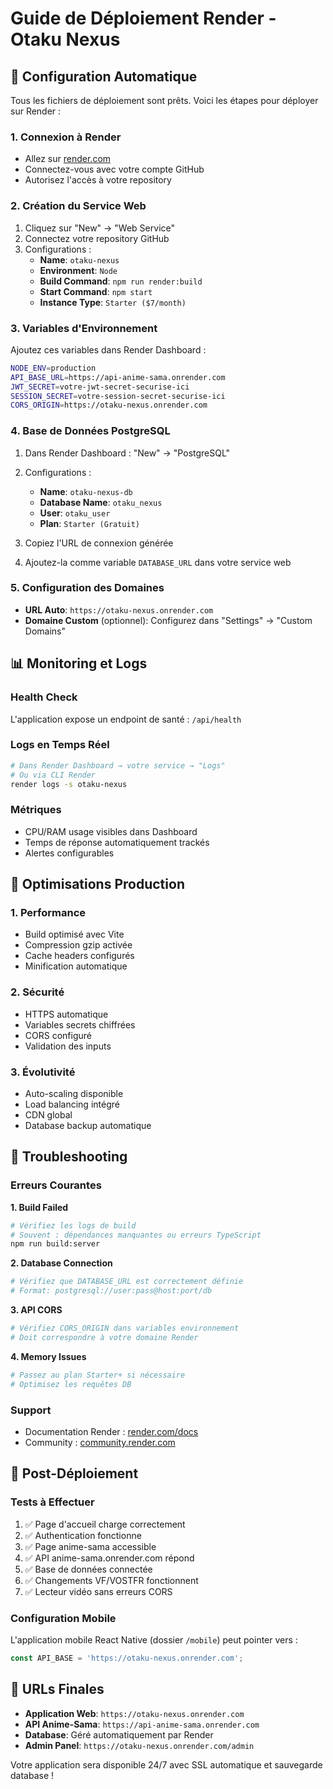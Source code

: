 # Guide de Déploiement Render - Otaku Nexus

## 🚀 Configuration Automatique

Tous les fichiers de déploiement sont prêts. Voici les étapes pour déployer sur Render :

### 1. Connexion à Render
- Allez sur [render.com](https://render.com)
- Connectez-vous avec votre compte GitHub
- Autorisez l'accès à votre repository

### 2. Création du Service Web
1. Cliquez sur "New" → "Web Service"
2. Connectez votre repository GitHub
3. Configurations :
   - **Name**: `otaku-nexus`
   - **Environment**: `Node`
   - **Build Command**: `npm run render:build`
   - **Start Command**: `npm start`
   - **Instance Type**: `Starter ($7/month)`

### 3. Variables d'Environnement
Ajoutez ces variables dans Render Dashboard :

```bash
NODE_ENV=production
API_BASE_URL=https://api-anime-sama.onrender.com
JWT_SECRET=votre-jwt-secret-securise-ici
SESSION_SECRET=votre-session-secret-securise-ici
CORS_ORIGIN=https://otaku-nexus.onrender.com
```

### 4. Base de Données PostgreSQL
1. Dans Render Dashboard : "New" → "PostgreSQL"
2. Configurations :
   - **Name**: `otaku-nexus-db`
   - **Database Name**: `otaku_nexus`
   - **User**: `otaku_user`
   - **Plan**: `Starter (Gratuit)`

3. Copiez l'URL de connexion générée
4. Ajoutez-la comme variable `DATABASE_URL` dans votre service web

### 5. Configuration des Domaines
- **URL Auto**: `https://otaku-nexus.onrender.com`
- **Domaine Custom** (optionnel): Configurez dans "Settings" → "Custom Domains"

## 📊 Monitoring et Logs

### Health Check
L'application expose un endpoint de santé : `/api/health`

### Logs en Temps Réel
```bash
# Dans Render Dashboard → votre service → "Logs"
# Ou via CLI Render
render logs -s otaku-nexus
```

### Métriques
- CPU/RAM usage visibles dans Dashboard
- Temps de réponse automatiquement trackés
- Alertes configurables

## 🔧 Optimisations Production

### 1. Performance
- Build optimisé avec Vite
- Compression gzip activée
- Cache headers configurés
- Minification automatique

### 2. Sécurité
- HTTPS automatique
- Variables secrets chiffrées
- CORS configuré
- Validation des inputs

### 3. Évolutivité
- Auto-scaling disponible
- Load balancing intégré
- CDN global
- Database backup automatique

## 🚨 Troubleshooting

### Erreurs Courantes

**1. Build Failed**
```bash
# Vérifiez les logs de build
# Souvent : dépendances manquantes ou erreurs TypeScript
npm run build:server
```

**2. Database Connection**
```bash
# Vérifiez que DATABASE_URL est correctement définie
# Format: postgresql://user:pass@host:port/db
```

**3. API CORS**
```bash
# Vérifiez CORS_ORIGIN dans variables environnement
# Doit correspondre à votre domaine Render
```

**4. Memory Issues**
```bash
# Passez au plan Starter+ si nécessaire
# Optimisez les requêtes DB
```

### Support
- Documentation Render : [render.com/docs](https://render.com/docs)
- Community : [community.render.com](https://community.render.com)

## 📱 Post-Déploiement

### Tests à Effectuer
1. ✅ Page d'accueil charge correctement
2. ✅ Authentication fonctionne
3. ✅ Page anime-sama accessible
4. ✅ API anime-sama.onrender.com répond
5. ✅ Base de données connectée
6. ✅ Changements VF/VOSTFR fonctionnent
7. ✅ Lecteur vidéo sans erreurs CORS

### Configuration Mobile
L'application mobile React Native (dossier `/mobile`) peut pointer vers :
```javascript
const API_BASE = 'https://otaku-nexus.onrender.com';
```

## 🎯 URLs Finales
- **Application Web**: `https://otaku-nexus.onrender.com`
- **API Anime-Sama**: `https://api-anime-sama.onrender.com`
- **Database**: Géré automatiquement par Render
- **Admin Panel**: `https://otaku-nexus.onrender.com/admin`

Votre application sera disponible 24/7 avec SSL automatique et sauvegarde database !